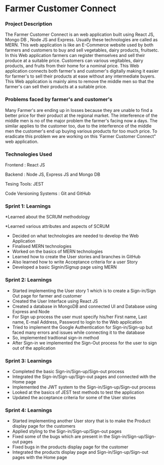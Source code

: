 # Farmer Customer Connect

### Project Description
The Farmer Customer Connect is an web application built using React JS, Mongo DB , Node JS and Express. Usually these technologies are called as MERN. This web application is like an E-Commerce website used by both farmers and customers to buy and sell vegetables, dairy products, fruitsetc. In this Web application  farmers can register themselves and sell their produce at a suitable price. Customers can various vegitables, dairy products, and fruits from their home for a nominal price. This Web application connects both farmer's and customer's digitally making it easier for farmer's to sell their products at ease without any intermediate buyers. This Web application is mainly aims to remove the middle men so that the farmer's can sell their products at a suitable price.


### Problems faced by farmer's and customer's
Many Farmer's are ending up in losses because they are unable to find a better price for their product at the regional market. The interference of the middle men is no of the major problem the farmer's facing now a days. The similar applies to the customer too, due to the interference of the middle men the customer's end up buying various products for too much price. To eradicate this problem we are working on this 'Farmer Customer Connect" web application.


### Technologies Used

Frontend : React JS

Backend : Node JS, Express JS and Mongo DB

Tesing Tools: JEST

Code Versioning Systems : Git and GitHub

### Sprint 1: Learnings
*Learned about the SCRUM methodology

*Learned various attributes and aspects of SCRUM

* Decided on what technologies are needed to develop the Web Application
* Finalised MERN technologies
* Worked on the basics of MERN technologies
* Learned how to create the User stories and branches in GitHub
* Also learned how to write Acceptance criteria for a user Story
* Developed a basic Signin/Signup page using MERN

### Sprint 2: Learnings
* Started implementing the User story 1 which is to create a Sign-in/Sign Out page for farmer and customer
* Created the User Interface using React JS
* Created a database in MongoDB and connected UI and Database using Express and Node
* For Sign up process the user must specify his/her First name, Last name, E-mail Address, Password to login to the Web application
* Tried to implement the Google Authentication for Sign-in/Sign-up but faced many errors and issues while connecting it to the database
* So, implemented tradtional sign-in method
* After Sign-in we implemented the Sign-Out process for the user to sign out of the application

### Sprint 3: Learnings
* Completed the basic Sign-in/Sign-up/Sign-out process
* Integrated the Sign-in/Sign-up/Sign-out pages and connected with the Home page
* Implemented the JWT system to the Sign-in/Sign-up/Sign-out process
* Looked at the basics of JEST test methods to test the application
* Updated the acceptance criteria for some of the User stories

### Sprint 4: Learnings
* Started implementing another User story that is to make the Product display page for the customers
* Applied styling to the Sign-in/Sign-up/Sign-out pages
* Fixed some of the bugs which are present in the Sign-in/Sign-up/Sign-out pages
* Fixed bugs in the products display page for the customer
* Integrated the products display page and Sign-in/Sign-up/Sign-out pages with the Home page
